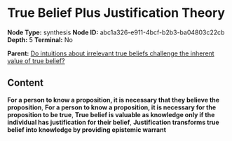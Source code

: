 # True Belief Plus Justification Theory

**Node Type:** synthesis
**Node ID:** abc1a326-e911-4bcf-b2b3-ba04803c22cb
**Depth:** 5
**Terminal:** No

**Parent:** [Do intuitions about irrelevant true beliefs challenge the inherent value of true belief?](do-intuitions-about-irrelevant-true-beliefs-challenge-the-inherent-value-of-true-belief-antithesis-96c069bb-f496-487e-b218-c5c80963a204.md)

## Content

**For a person to know a proposition, it is necessary that they believe the proposition**, **For a person to know a proposition, it is necessary for the proposition to be true**, **True belief is valuable as knowledge only if the individual has justification for their belief**, **Justification transforms true belief into knowledge by providing epistemic warrant**
